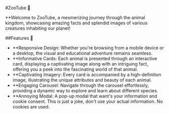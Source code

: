#ZooTube 🐾

 **Welcome to ZooTube, a mesmerizing journey through the animal kingdom, showcasing amazing facts and splendid images of various creatures inhabiting our planet!

##Features 🌟

- **Responsive Design: Whether you're browsing from a mobile device or a desktop, the visual and educational adventure remains seamless.
- **Informative Cards: Each animal is presented through an interactive card, displaying a captivating image along with an intriguing fact, offering you a peek into the fascinating world of that animal.
- **Captivating Imagery: Every card is accompanied by a high-definition image, illustrating the unique attributes and beauty of each animal.
- **Engaging Carousel: Navigate through the carousel effortlessly, providing a dynamic way to explore and learn about different species.
- **Annoying Modal: A pop-up modal that want's your information and cookie consent. This is just a joke, don't use your actual information. No cookies are used.
